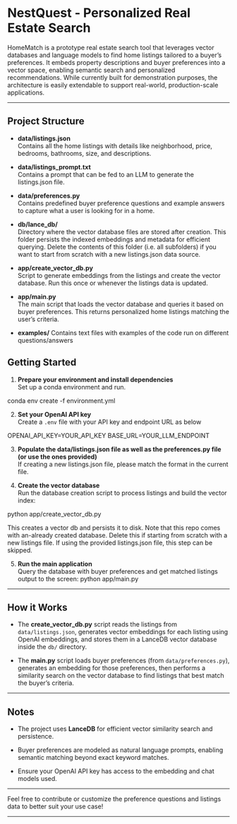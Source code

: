 # NestQuest - Personalized Real Estate Search

HomeMatch is a prototype real estate search tool that leverages vector databases and language models to find home listings tailored to a buyer’s preferences. It embeds property descriptions and buyer preferences into a vector space, enabling semantic search and personalized recommendations. While currently built for demonstration purposes, the architecture is easily extendable to support real-world, production-scale applications.

---

## Project Structure

- **data/listings.json**  
  Contains all the home listings with details like neighborhood, price, bedrooms, bathrooms, size, and descriptions.

- **data/listings_prompt.txt**  
  Contains a prompt that can be fed to an LLM to generate the listings.json file.


- **data/preferences.py**  
  Contains predefined buyer preference questions and example answers to capture what a user is looking for in a home.

- **db/lance_db/**  
  Directory where the vector database files are stored after creation. This folder persists the indexed embeddings and metadata for efficient querying. 
  Delete the contents of this folder (i.e. all subfolders) if you want to start from scratch with a new listings.json data source.

- **app/create_vector_db.py**  
  Script to generate embeddings from the listings and create the vector database. Run this once or whenever the listings data is updated.

- **app/main.py**  
  The main script that loads the vector database and queries it based on buyer preferences. This returns personalized home listings matching the user’s criteria.

- **examples/**
  Contains text files with examples of the code run on different questions/answers   


## Getting Started

1. **Prepare your environment and install dependencies**  
Set up a conda environment and run.

conda env create -f environment.yml

2. **Set your OpenAI API key**  
Create a `.env` file with your API key and endpoint URL as below

OPENAI_API_KEY=YOUR_API_KEY
BASE_URL=YOUR_LLM_ENDPOINT



3. **Populate the data/listings.json file as well as the preferences.py file (or use the ones provided)**  
If creating a new listings.json file, please match the format in the current file.  


4. **Create the vector database**  
Run the database creation script to process listings and build the vector index:

python app/create_vector_db.py

This creates a vector db and persists it to disk. 
Note that this repo comes with an-already created database. Delete this if starting from scratch with a new listings file. 
If using the provided listings.json file, this step can be skipped.


5. **Run the main application**  
Query the database with buyer preferences and get matched listings output to the screen:
python app/main.py



---

## How it Works

- The **create_vector_db.py** script reads the listings from `data/listings.json`, generates vector embeddings for each listing using OpenAI embeddings, and stores them in a LanceDB vector database inside the `db/` directory.

- The **main.py** script loads buyer preferences (from `data/preferences.py`), generates an embedding for those preferences, then performs a similarity search on the vector database to find listings that best match the buyer’s criteria.

---

## Notes

- The project uses **LanceDB** for efficient vector similarity search and persistence.

- Buyer preferences are modeled as natural language prompts, enabling semantic matching beyond exact keyword matches.

- Ensure your OpenAI API key has access to the embedding and chat models used.

---

Feel free to contribute or customize the preference questions and listings data to better suit your use case!

---



